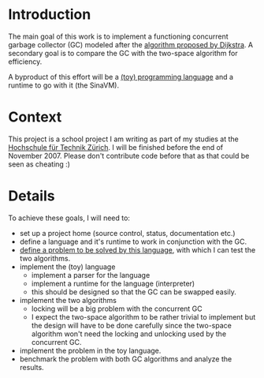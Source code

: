# Introduction #

The main goal of this work is to implement a functioning concurrent garbage collector (GC) modeled after the [algorithm proposed by Dijkstra](http://www.cs.utexas.edu/users/EWD/transcriptions/EWD04xx/EWD492.html). A secondary goal is to compare the GC with the two-space algorithm for efficiency.

A byproduct of this effort will be a [(toy) programming language](SinaLanguage.md) and a runtime to go with it (the SinaVM).

# Context #

This project is a school project I am writing as part of my studies at the [Hochschule für Technik Zürich](http://www.hsz-t.ch). I will be finished before the end of November 2007. Please don't contribute code before that as that could be seen as cheating :)

# Details #

To achieve these goals, I will need to:

  * set up a project home (source control, status, documentation etc.)
  * define a language and it's runtime to work in conjunction with the GC.
  * [define a problem to be solved by this language](CesarShift.md), with which I can test the two algorithms.
  * implement the (toy) language
    * implement a parser for the language
    * implement a runtime for the language (interpreter)
    * this should be designed so that the GC can be swapped easily.
  * implement the two algorithms
    * locking will be a big problem with the concurrent GC
    * I expect the two-space algorithm to be rather trivial to implement but the design will have to be done carefully since the two-space algorithm won't need the locking and unlocking used by the concurrent GC.
  * implement the problem in the toy language.
  * benchmark the problem with both GC algorithms and analyze the results.